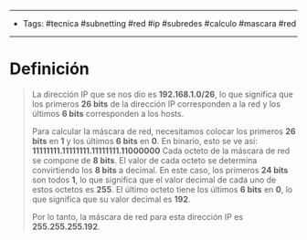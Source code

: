 --------------------
- Tags: #tecnica #subnetting #red #ip #subredes #calculo #mascara #red 
-----------------------------
# Definición

> La dirección IP que se nos dio es **192.168.1.0/26**, lo que significa que los primeros **26 bits** de la dirección IP corresponden a la red y los últimos **6 bits** corresponden a los hosts.
> 
> Para calcular la máscara de red, necesitamos colocar los primeros **26 bits** en **1** y los últimos **6 bits** en **0**. En binario, esto se ve así:
> **11111111.11111111.11111111.11000000**
> Cada octeto de la máscara de red se compone de **8 bits**. El valor de cada octeto se determina convirtiendo los **8 bits** a decimal. En este caso, los primeros **24 bits** son todos **1**, lo que significa que el valor decimal de cada uno de estos octetos es **255**. El último octeto tiene los últimos **6 bits** en **0**, lo que significa que su valor decimal es **192**. 
> 
> Por lo tanto, la máscara de red para esta dirección IP es **255.255.255.192**.

